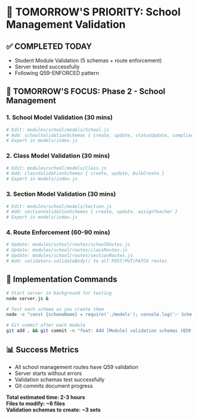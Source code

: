 # 🚀 TOMORROW'S PRIORITY: School Management Validation

## ✅ COMPLETED TODAY
- Student Module Validation (5 schemas + route enforcement)
- Server tested successfully 
- Following Q59-ENFORCED pattern

## 🎯 TOMORROW'S FOCUS: Phase 2 - School Management

### 1. School Model Validation (30 mins)
```bash
# Edit: modules/school/models/School.js
# Add: schoolValidationSchemas { create, update, statusUpdate, compliance }
# Export in models/index.js
```

### 2. Class Model Validation (30 mins) 
```bash
# Edit: modules/school/models/Class.js
# Add: classValidationSchemas { create, update, bulkCreate }
# Export in models/index.js
```

### 3. Section Model Validation (30 mins)
```bash
# Edit: modules/school/models/Section.js  
# Add: sectionValidationSchemas { create, update, assignTeacher }
# Export in models/index.js
```

### 4. Route Enforcement (60-90 mins)
```bash
# Update: modules/school/routes/schoolRoutes.js
# Update: modules/school/routes/classRoutes.js
# Update: modules/school/routes/sectionRoutes.js
# Add: validators.validateBody() to all POST/PUT/PATCH routes
```

## 🔧 Implementation Commands
```bash
# Start server in background for testing
node server.js &

# Test each schema as you create them
node -e "const {schemaName} = require('./models'); console.log('✅ Schema loaded');"

# Git commit after each module
git add . && git commit -m "feat: Add [Module] validation schemas (Q59-ENFORCED)"
```

## 📊 Success Metrics
- All school management routes have Q59 validation
- Server starts without errors
- Validation schemas test successfully
- Git commits document progress

**Total estimated time: 2-3 hours**  
**Files to modify: ~6 files**  
**Validation schemas to create: ~3 sets**
